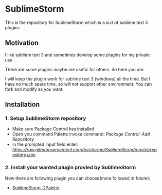 # SublimeStorm
This is the repository for SublimeStorm which is a suit of sublime text 3 plugins

## Motivation
I like subliem text 3 and sometimes develop some plugins for my private use.

There are some plugins maybe are useful for others. So here you are.

I will keep the plugin work for sublime text 3 (windows) all the time. But I have no much spare time, so will not support other environment. You can fork and modify as you want.

## Installation

### 1. Setup SublimeStorm repository
- Make sure Package Control has installed
- Open you command Palette invoke command: *Package Control: Add Repository*
- In the prompted input field enter: *https://raw.githubusercontent.com/psistorma/SublimeStorm/master/repository.json*

### 2. Install your wanted plugin provied by SublimeStorm
Now there are following plugin you can choose(more followed in future):
- [SublimeStorm-DPalette](https://github.com/iamstorm/SublimeStorm-DPalette)
